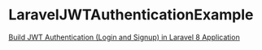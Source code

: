 # LaravelJWTAuthenticationExample

[Build JWT Authentication (Login and Signup) in Laravel 8 Application](https://www.remotestack.io/build-jwt-authentication-in-laravel/)